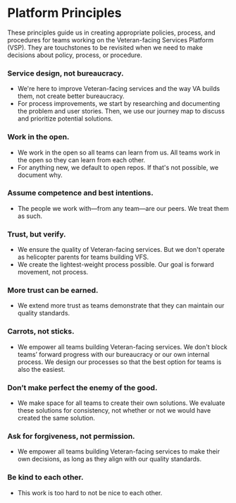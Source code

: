 # Platform Principles

These principles guide us in creating appropriate policies, process, and procedures for teams working on the Veteran-facing Services Platform (VSP). They are touchstones to be revisited when we need to make decisions about policy, process, or procedure.

### Service design, not bureaucracy.

* We're here to improve Veteran-facing services and the way VA builds them, not create better bureaucracy.
* For process improvements, we start by researching and documenting the problem and user stories. Then, we use our journey map to discuss and prioritize potential solutions.

### Work in the open.

* We work in the open so all teams can learn from us. All teams work in the open so they can learn from each other.
* For anything new, we default to open repos. If that's not possible, we document why.

### Assume competence and best intentions.

* The people we work with—from any team—are our peers. We treat them as such.

### Trust, but verify.

* We ensure the quality of Veteran-facing services. But we don't operate as helicopter parents for teams building VFS.
* We create the lightest-weight process possible. Our goal is forward movement, not process.

### More trust can be earned.

* We extend more trust as teams demonstrate that they can maintain our quality standards.

### Carrots, not sticks.

* We empower all teams building Veteran-facing services. We don't block teams’ forward progress with our bureaucracy or our own internal process. We design our processes so that the best option for teams is also the easiest.

### Don’t make perfect the enemy of the good.

* We make space for all teams to create their own solutions. We evaluate these solutions for consistency, not whether or not we would have created the same solution.

### Ask for forgiveness, not permission.

* We empower all teams building Veteran-facing services to make their own decisions, as long as they align with our quality standards.

### Be kind to each other.

* This work is too hard to not be nice to each other.
